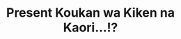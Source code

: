 --- 
title: "Present Koukan wa Kiken na Kaori...!?"
publishdate: "2019-2-28T16:48:46+02:00"
src: "https://365manga.net/manga/present-koukan-wa-kiken-na-kaori"
image: "https://data.365manga.net/images/thumbnails/30400-present-koukan-wa-kiken-na-kaori.jpg"
description: " Wakaba, Natsuki and Sasaki from Hatsukoi Lovers, Onii-chan Complex, and Houkago, 2-C no Kyoushitsu de. come together and exchange presents shortly after Christmas and talk about who they love."
---